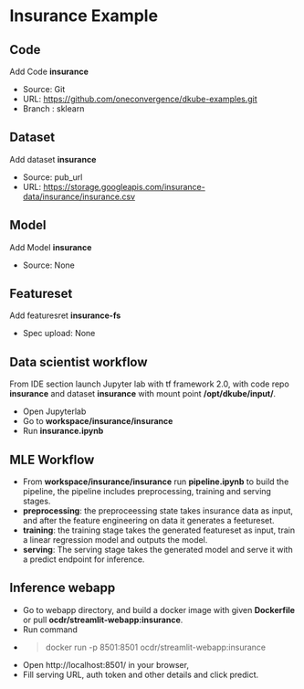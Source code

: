 # Insurance Example

## Code
Add Code **insurance**
  - Source: Git
  - URL: https://github.com/oneconvergence/dkube-examples.git
  - Branch : sklearn

## Dataset 
Add dataset **insurance**
  - Source: pub_url
  - URL: https://storage.googleapis.com/insurance-data/insurance/insurance.csv

## Model
Add Model **insurance**
  - Source: None

## Featureset
Add featuresret **insurance-fs**
  - Spec upload: None


## Data scientist workflow

From IDE section launch Jupyter lab with tf framework 2.0, with code repo **insurance** and dataset **insurance** with mount point **/opt/dkube/input/**.

  - Open Jupyterlab
  - Go to **workspace/insurance/insurance**
  - Run **insurance.ipynb**

## MLE Workflow

  - From **workspace/insurance/insurance** run **pipeline.ipynb** to build the pipeline, the pipeline includes preprocessing, training and serving stages. 
  - **preprocessing**: the preproceessing state takes insurance data as input, and after the feature engineering on data it generates a feetureset. 
  - **training**: the training stage takes the generated featureset as input, train a linear regression model and outputs the model.
  - **serving**: The serving stage takes the generated model and serve it with a predict endpoint for inference. 
  
## Inference webapp
  - Go to webapp directory, and build a docker image with given **Dockerfile** or pull **ocdr/streamlit-webapp:insurance**.
  - Run command  
  - > docker run -p 8501:8501 ocdr/streamlit-webapp:insurance 
  - Open http://localhost:8501/ in your browser,
  - Fill serving URL, auth token and other details and click predict.
